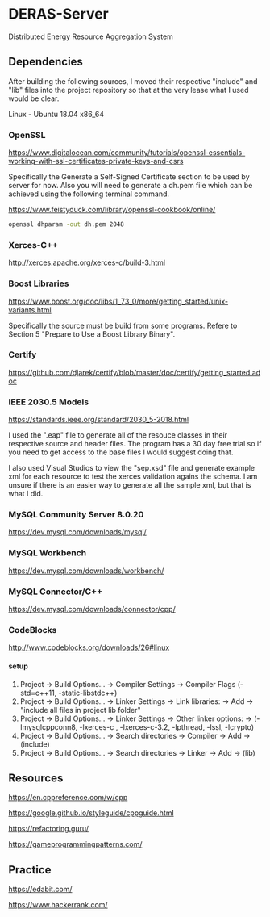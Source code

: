 # DERAS-Server
Distributed Energy Resource Aggregation System

## Dependencies

After building the following sources, I moved their respective "include" and "lib" files into the project repository so that at the very lease what I used would be clear.

Linux - Ubuntu 18.04 x86_64 

### OpenSSL

https://www.digitalocean.com/community/tutorials/openssl-essentials-working-with-ssl-certificates-private-keys-and-csrs

Specifically the Generate a Self-Signed Certificate section to be used by server for now. Also you will need to generate a dh.pem file which can be achieved using the following terminal command.

https://www.feistyduck.com/library/openssl-cookbook/online/

``` bash
openssl dhparam -out dh.pem 2048
```

### Xerces-C++

http://xerces.apache.org/xerces-c/build-3.html

### Boost Libraries

https://www.boost.org/doc/libs/1_73_0/more/getting_started/unix-variants.html

Specifically the source must be build from some programs. Refere to Section 5 "Prepare to Use a Boost Library Binary".

### Certify

https://github.com/djarek/certify/blob/master/doc/certify/getting_started.adoc

### IEEE 2030.5 Models

https://standards.ieee.org/standard/2030_5-2018.html

I used the ".eap" file to generate all of the resouce classes in their respective source and header files. The program has a 30 day free trial so if you need to get access to the base files I would suggest doing that.

I also used Visual Studios to view the "sep.xsd" file and generate example xml for each resource to test the xerces validation agains the schema. I am unsure if there is an easier way to generate all the sample xml, but that is what I did.

### MySQL Community Server 8.0.20

https://dev.mysql.com/downloads/mysql/

### MySQL Workbench

https://dev.mysql.com/downloads/workbench/

### MySQL Connector/C++

https://dev.mysql.com/downloads/connector/cpp/

### CodeBlocks

http://www.codeblocks.org/downloads/26#linux

#### setup
1. Project -> Build Options... -> Compiler Settings -> Compiler Flags (-std=c++11, -static-libstdc++)
1. Project -> Build Options... -> Linker Settings -> Link libraries: -> Add -> "include all files in project lib folder"
1. Project -> Build Options... -> Linker Settings -> Other linker options: -> (-lmysqlcppconn8, -lxerces-c
, -lxerces-c-3.2, -lpthread, -lssl, -lcrypto)
1. Project -> Build Options... -> Search directories -> Compiler -> Add -> (include)
1. Project -> Build Options... -> Search directories -> Linker -> Add -> (lib)


## Resources

https://en.cppreference.com/w/cpp

https://google.github.io/styleguide/cppguide.html

https://refactoring.guru/

https://gameprogrammingpatterns.com/

## Practice

https://edabit.com/

https://www.hackerrank.com/
